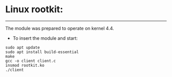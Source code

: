 # Linux rootkit:
________________
The module was prepared to operate on kernel 4.4.

* To insert the module and start:
```
sudo apt update  
sudo apt install build-essential  
make  
gcc -o client client.c
insmod rootkit.ko
./client
```
